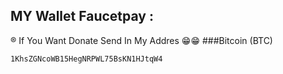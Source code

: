 ## MY Wallet Faucetpay :
® If You Want Donate Send In My Addres 😁😁
###Bitcoin (BTC)
```
1KhsZGNcoWB15HegNRPWL75BsKN1HJtqW4
```
